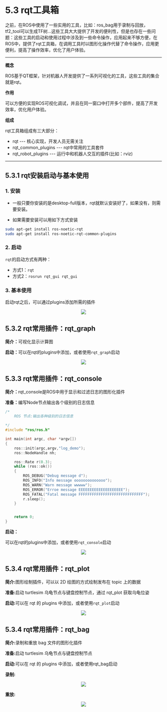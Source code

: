 # 5.3 rqt工具箱

之前，在ROS中使用了一些实用的工具，比如：ros_bag用于录制与回放，tf2_tool可以生成TF树...这些工具大大提供了开发的便利性，但是也存在一些问题：这些工具的启动和使用过程中涉及到一些命令操作，应用起来不够方便，在ROS中，提供了rqt工具箱，在调用工具时以图形化操作代替了命令操作，应用更便利，提高了操作效率，优化了用户体验。

---

<B>概念</B>

ROS基于QT框架，针对机器人开发提供了一系列可视化的工具，这些工具的集合就是rqt。

<B>作用</B>

可以方便的实现ROS可视化调试，并且在同一窗口中打开多个部件，提高了开发效率，优化用户体验。

<B>组成</B>

rqt工具箱组成有三大部分：

- rqt --- 核心实现，开发人员无需关注
- rqt_common_plugins --- rqt中常用的工具套件
- rqt_robot_plugins --- 运行中和机器人交互的插件(比如：rviz)

---

## 5.3.1 rqt安装启动与基本使用

### 1. 安装

- 一般只要你安装的是desktop-full版本，rqt就默认安装好了，如果没有，则需要安装。

- 如果需要安装可以用如下方式安装

```bash
sudo apt-get install ros-noetic-rqt
sudo apt-get install ros-noetic-rqt-common-plugins
```

### 2. 启动

`rqt`的启动方式有两种：

- 方式1：`rqt`
- 方式2：`rosrun rqt_gui rqt_gui`

### 3. 基本使用

启动rqt之后，可以通过plugins添加所需的插件

<div align=center>
    <img src="./image/13rqt工具箱.png">
</div>

## 5.3.2 rqt常用插件：rqt_graph

<B>简介：</B>可视化显示计算图

<B>启动：</B>可以在rqt的plugins中添加，或者使用`rqt_graph`启动

<div align=center>
    <img src="./image/02_rqt_graph插件.png" />
</div>

## 5.3.3 rqt常用插件：rqt_console

<B>简介：</B>rqt_console是ROS中用于显示和过滤日志的图形化插件

<B>准备：</B>编写Node节点输出各个级别的日志信息

```c++
/*  
    ROS 节点:输出各种级别的日志信息

*/
#include "ros/ros.h"

int main(int argc, char *argv[])
{
    ros::init(argc,argv,"log_demo");
    ros::NodeHandle nh;

    ros::Rate r(0.3);
    while (ros::ok())
    {
        ROS_DEBUG("Debug message d");
        ROS_INFO("Info message oooooooooooooo");
        ROS_WARN("Warn message wwwww");
        ROS_ERROR("Erroe message EEEEEEEEEEEEEEEEEEEE");
        ROS_FATAL("Fatal message FFFFFFFFFFFFFFFFFFFFFFFFFFFFF");
        r.sleep();
    }


    return 0;
}
```

<B>启动：</B>

可以在rqt的plugins中添加，或者使用`rqt_console`启动

<div align=center>
    <img src="./image/01_rqt_console插件.png" />
</div>

## 5.3.4 rqt常用插件：rqt_plot

<B>简介:</B>图形绘制插件，可以以 2D 绘图的方式绘制发布在 topic 上的数据

<B>准备:</B>启动 turtlesim 乌龟节点与键盘控制节点，通过 rqt_plot 获取乌龟位姿

<B>启动:</B>可以在 rqt 的 plugins 中添加，或者使用`rqt_plot`启动

<div align=center>
    <img src="./image/03_rqt_plot插件.png" />
</div>

## 5.3.4 rqt常用插件：rqt_bag

<B>简介:</B>录制和重放 bag 文件的图形化插件

<B>准备:</B>启动 turtlesim 乌龟节点与键盘控制节点

<B>启动:</B>可以在 rqt 的 plugins 中添加，或者使用rqt_bag启动

<B>录制:</B>

<div align=center>
    <img src="./image/14rqt_bag_录制.png" />
</div>

<B>重放:</B>

<div align=center>
    <img src="./image/15rqt_bag_回放.png" />
</div>